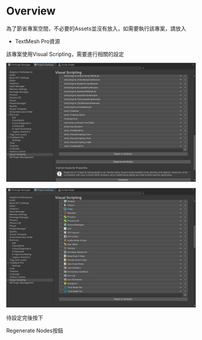 # Overview

為了節省專案空間，不必要的Assets並沒有放入，如需要執行該專案，請放入

- TextMesh Pro資源

該專案使用Visual Scripting，需要進行相關的設定

![Node Library](./Screenshots/Unity_n8ykZv1TSQ.png)

![Type Options](./Screenshots/Unity_oOMOqdvWyb.png)

待設定完後按下

Regenerate Nodes按鈕